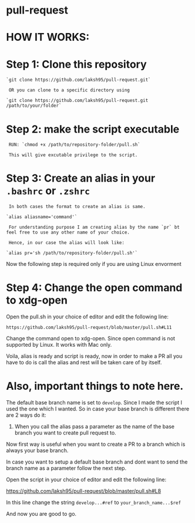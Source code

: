 # pull-request

# HOW IT WORKS:

# Step 1: Clone this repository
  
    `git clone https://github.com/laksh95/pull-request.git` 

     OR you can clone to a specific directory using 

    `git clone https://github.com/laksh95/pull-request.git /path/to/your/folder`
  
# Step 2: make the script executable

     RUN: `chmod +x /path/to/repository-folder/pull.sh`
    
     This will give excutable privilege to the script.
 
# Step 3: Create an alias in your `.bashrc` or `.zshrc` 

     In both cases the format to create an alias is same.

    `alias aliasname='command'`

     For understanding purpose I am creating alias by the name `pr` bt feel free to use any other name of your choice.

     Hence, in our case the alias will look like:

    `alias pr='sh /path/to/repository-folder/pull.sh'`
 
 Now the following step is required only if you are using Linux envorment
 
 # Step 4: Change the open command to xdg-open
 
  Open the pull.sh in your choice of editor and edit the following line:
  
    https://github.com/laksh95/pull-request/blob/master/pull.sh#L11
  
  Change the command open to xdg-open. Since open command is not supported by Linux. It works with Mac only.
  
Voila, alias is ready and script is ready, now in order to make a PR all you have to do is call the alias and rest will be taken care of by itself.

# Also, important things to note here.

The default base branch name is set to `develop`. Since I made the script I used the one which I wanted. So in case your base branch is different there are 2 ways do it:

1. When you call the alias pass a parameter as the name of the base branch you want to create pull request to.

Now first way is useful when you want to create a PR to a branch which is always your base branch.

In case you want to setup a default base branch and dont want to send the branch name as a parameter follow the next step.

Open the script in your choice of editor and edit the following line:

https://github.com/laksh95/pull-request/blob/master/pull.sh#L8

In this line change the string `develop...#ref` to `your_branch_name...$ref`

And now you are good to go.
